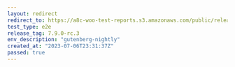 ```yaml
---
layout: redirect
redirect_to: https://a8c-woo-test-reports.s3.amazonaws.com/public/release/7.9.0-rc.3/gutenberg-nightly/e2e/index.html
test_type: e2e
release_tag: 7.9.0-rc.3
env_description: "gutenberg-nightly"
created_at: "2023-07-06T23:31:37Z"
passed: true
---
```

